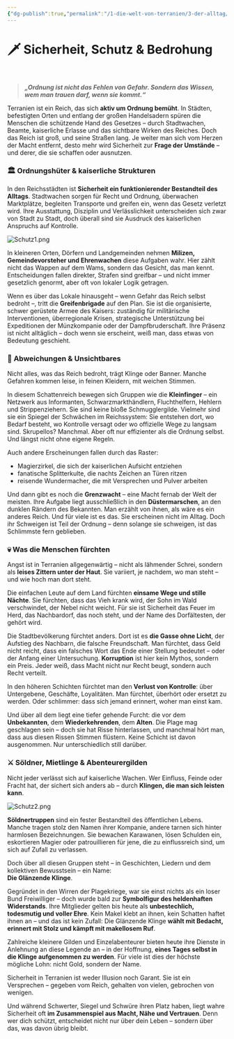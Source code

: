```yaml
---
{"dg-publish":true,"permalink":"/1-die-welt-von-terranien/3-der-alltag/sicherheit-schutz-and-bedrohung/"}
---
```


# 🗡 **Sicherheit, Schutz & Bedrohung**
$\quad$
> **_„Ordnung ist nicht das Fehlen von Gefahr. Sondern das Wissen, wem man trauen darf, wenn sie kommt.“_**

Terranien ist ein Reich, das sich **aktiv um Ordnung bemüht**. In Städten, befestigten Orten und entlang der großen Handelsadern spüren die Menschen die schützende Hand des Gesetzes – durch Stadtwachen, Beamte, kaiserliche Erlasse und das sichtbare Wirken des Reiches. Doch das Reich ist groß, und seine Straßen lang. Je weiter man sich vom Herzen der Macht entfernt, desto mehr wird Sicherheit zur **Frage der Umstände** – und derer, die sie schaffen oder ausnutzen.

### 🏛️ **Ordnungshüter & kaiserliche Strukturen**

In den Reichsstädten ist **Sicherheit ein funktionierender Bestandteil des Alltags**. Stadtwachen sorgen für Recht und Ordnung, überwachen Marktplätze, begleiten Transporte und greifen ein, wenn das Gesetz verletzt wird. Ihre Ausstattung, Disziplin und Verlässlichkeit unterscheiden sich zwar von Stadt zu Stadt, doch überall sind sie Ausdruck des kaiserlichen Anspruchs auf Kontrolle.

![Schutz1.png](/img/user/4%20Dateien/Schutz1.png)

In kleineren Orten, Dörfern und Landgemeinden nehmen **Milizen, Gemeindevorsteher und Ehrenwachen** diese Aufgaben wahr. Hier zählt nicht das Wappen auf dem Wams, sondern das Gesicht, das man kennt. Entscheidungen fallen direkter, Strafen sind greifbar – und nicht immer gesetzlich genormt, aber oft von lokaler Logik getragen.

Wenn es über das Lokale hinausgeht – wenn Gefahr das Reich selbst bedroht –, tritt die **Greifenbrigade** auf den Plan. Sie ist die organisierte, schwer gerüstete Armee des Kaisers: zuständig für militärische Interventionen, überregionale Krisen, strategische Unterstützung bei Expeditionen der Münzkompanie oder der Dampfbruderschaft. Ihre Präsenz ist nicht alltäglich – doch wenn sie erscheint, weiß man, dass etwas von Bedeutung geschieht.

### 🐍 **Abweichungen & Unsichtbares**

Nicht alles, was das Reich bedroht, trägt Klinge oder Banner. Manche Gefahren kommen leise, in feinen Kleidern, mit weichen Stimmen.

In diesem Schattenreich bewegen sich Gruppen wie die **Kleinfinger** – ein Netzwerk aus Informanten, Schwarzmarkthändlern, Fluchthelfern, Hehlern und Strippenziehern. Sie sind keine bloße Schmugglergilde. Vielmehr sind sie ein Spiegel der Schwächen im Reichssystem: Sie entstehen dort, wo Bedarf besteht, wo Kontrolle versagt oder wo offizielle Wege zu langsam sind. Skrupellos? Manchmal. Aber oft nur effizienter als die Ordnung selbst. Und längst nicht ohne eigene Regeln.

Auch andere Erscheinungen fallen durch das Raster:

- Magierzirkel, die sich der kaiserlichen Aufsicht entziehen
- fanatische Splitterkulte, die nachts Zeichen an Türen ritzen
- reisende Wundermacher, die mit Versprechen und Pulver arbeiten

Und dann gibt es noch die **Grenzwacht** – eine Macht fernab der Welt der meisten. Ihre Aufgabe liegt ausschließlich in den **Düstermarschen**, an den dunklen Rändern des Bekannten. Man erzählt von ihnen, als wäre es ein anderes Reich. Und für viele ist es das. Sie erscheinen nicht im Alltag. Doch ihr Schweigen ist Teil der Ordnung – denn solange sie schweigen, ist das Schlimmste fern geblieben.

### 💀 **Was die Menschen fürchten**

Angst ist in Terranien allgegenwärtig – nicht als lähmender Schrei, sondern als **leises Zittern unter der Haut**. Sie variiert, je nachdem, wo man steht – und wie hoch man dort steht.

Die einfachen Leute auf dem Land fürchten **einsame Wege und stille Nächte**. Sie fürchten, dass das Vieh krank wird, der Sohn im Wald verschwindet, der Nebel nicht weicht. Für sie ist Sicherheit das Feuer im Herd, das Nachbardorf, das noch steht, und der Name des Dorfältesten, der gehört wird.

Die Stadtbevölkerung fürchtet anders. Dort ist es **die Gasse ohne Licht**, der Aufstieg des Nachbarn, die falsche Freundschaft. Man fürchtet, dass Geld nicht reicht, dass ein falsches Wort das Ende einer Stellung bedeutet – oder der Anfang einer Untersuchung. **Korruption** ist hier kein Mythos, sondern ein Preis. Jeder weiß, dass Macht nicht nur Recht beugt, sondern auch Recht verteilt.

In den höheren Schichten fürchtet man den **Verlust von Kontrolle**: über Untergebene, Geschäfte, Loyalitäten. Man fürchtet, überhört oder ersetzt zu werden. Oder schlimmer: dass sich jemand erinnert, woher man einst kam.

Und über all dem liegt eine tiefer gehende Furcht: die vor dem **Unbekannten**, dem **Wiederkehrenden**, dem **Alten**. Die Plage mag geschlagen sein – doch sie hat Risse hinterlassen, und manchmal hört man, dass aus diesen Rissen Stimmen flüstern. Keine Schicht ist davon ausgenommen. Nur unterschiedlich still darüber.

### ⚔️ **Söldner, Mietlinge & Abenteurergilden**

Nicht jeder verlässt sich auf kaiserliche Wachen. Wer Einfluss, Feinde oder Fracht hat, der sichert sich anders ab – durch **Klingen, die man sich leisten kann**.

![Schutz2.png](/img/user/4%20Dateien/Schutz2.png)

**Söldnertruppen** sind ein fester Bestandteil des öffentlichen Lebens. Manche tragen stolz den Namen ihrer Kompanie, andere tarnen sich hinter harmlosen Bezeichnungen. Sie bewachen Karawanen, lösen Schulden ein, eskortieren Magier oder patrouillieren für jene, die zu einflussreich sind, um sich auf Zufall zu verlassen.

Doch über all diesen Gruppen steht – in Geschichten, Liedern und dem kollektiven Bewusstsein – ein Name:  
**Die Glänzende Klinge**.

Gegründet in den Wirren der Plagekriege, war sie einst nichts als ein loser Bund Freiwilliger – doch wurde bald zur **Symbolfigur des heldenhaften Widerstands**. Ihre Mitglieder gelten bis heute als **unbestechlich, todesmutig und voller Ehre**. Kein Makel klebt an ihnen, kein Schatten haftet ihnen an – und das ist kein Zufall: Die Glänzende Klinge **wählt mit Bedacht, erinnert mit Stolz und kämpft mit makellosem Ruf**.

Zahlreiche kleinere Gilden und Einzelabenteurer bieten heute ihre Dienste in Anlehnung an diese Legende an – in der Hoffnung, **eines Tages selbst in die Klinge aufgenommen zu werden**. Für viele ist dies der höchste mögliche Lohn: nicht Gold, sondern der Name.



Sicherheit in Terranien ist weder Illusion noch Garant. Sie ist ein Versprechen – gegeben vom Reich, gehalten von vielen, gebrochen von wenigen.

Und während Schwerter, Siegel und Schwüre ihren Platz haben, liegt wahre Sicherheit oft **im Zusammenspiel aus Macht, Nähe und Vertrauen**. Denn wer dich schützt, entscheidet nicht nur über dein Leben – sondern über das, was davon übrig bleibt.